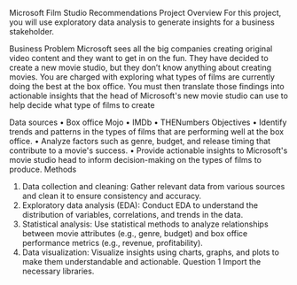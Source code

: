 Microsoft Film Studio Recommendations
Project Overview
For this project, you will use exploratory data analysis to generate insights for a business stakeholder.

Business Problem
Microsoft sees all the big companies creating original video content and they want to get in on the fun. They have decided to create a new movie studio, but they don’t know anything about creating movies. You are charged with exploring what types of films are currently doing the best at the box office. You must then translate those findings into actionable insights that the head of Microsoft's new movie studio can use to help decide what type of films to create

Data sources
•	Box office Mojo
•	IMDb
•	THENumbers
Objectives
•	Identify trends and patterns in the types of films that are performing well at the box office.
•	Analyze factors such as genre, budget, and release timing that contribute to a movie's success.
•	Provide actionable insights to Microsoft's movie studio head to inform decision-making on the types of films to produce.
Methods
1.	Data collection and cleaning: Gather relevant data from various sources and clean it to ensure consistency and accuracy.
2.	Exploratory data analysis (EDA): Conduct EDA to understand the distribution of variables, correlations, and trends in the data.
3.	Statistical analysis: Use statistical methods to analyze relationships between movie attributes (e.g., genre, budget) and box office performance metrics (e.g., revenue, profitability).
4.	Data visualization: Visualize insights using charts, graphs, and plots to make them understandable and actionable.
Question 1 
Import the necessary libraries.
